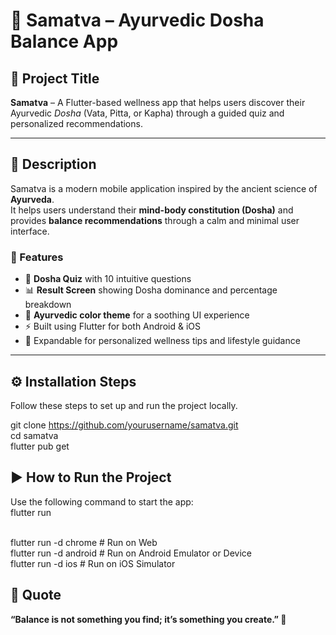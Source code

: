 # 🌿 Samatva – Ayurvedic Dosha Balance App

## 📘 Project Title
**Samatva** – A Flutter-based wellness app that helps users discover their Ayurvedic *Dosha* (Vata, Pitta, or Kapha) through a guided quiz and personalized recommendations.

---

## 🧘 Description
Samatva is a modern mobile application inspired by the ancient science of **Ayurveda**.  
It helps users understand their **mind-body constitution (Dosha)** and provides **balance recommendations** through a calm and minimal user interface.

### 🪷 Features
- 🧠 **Dosha Quiz** with 10 intuitive questions
- 📊 **Result Screen** showing Dosha dominance and percentage breakdown
- 🎨 **Ayurvedic color theme** for a soothing UI experience
- ⚡ Built using Flutter for both Android & iOS
- 💬 Expandable for personalized wellness tips and lifestyle guidance

---

## ⚙️ Installation Steps

Follow these steps to set up and run the project locally.

git clone https://github.com/yourusername/samatva.git <br>
cd samatva <br>
flutter pub get

## ▶️ How to Run the Project
Use the following command to start the app:<br>
flutter run<br><br>

flutter run -d chrome    # Run on Web<br>
flutter run -d android   # Run on Android Emulator or Device<br>
flutter run -d ios       # Run on iOS Simulator<br>

## 💬 Quote<br>
**“Balance is not something you find; it’s something you create.” 🌼**
